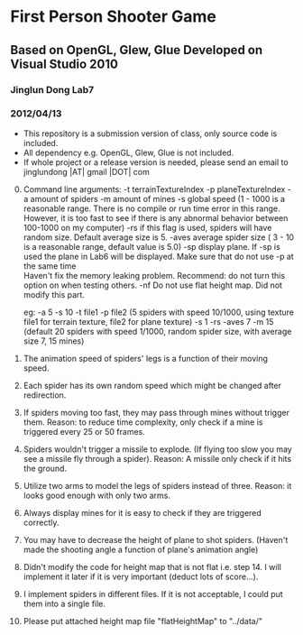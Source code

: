 # First Person Shooter Game 
## Based on OpenGL, Glew, Glue Developed on Visual Studio 2010
### Jinglun Dong Lab7
### 2012/04/13
+ This repository is a submission version of class, only source code is included. 
+ All dependency e.g. OpenGL, Glew, Glue is not included.
+ If whole project or a release version is needed, please send an email to jinglundong |AT| gmail |DOT| com

0. Command line arguments: 	-t 			terrainTextureIndex
							-p			planeTextureIndex
							-a			amount of spiders
							-m			amount of mines
							-s			global speed  (1 - 1000 is a reasonable range. There is no compile or run time error in this range. 
										However, it is too fast to see if there is any abnormal behavior between 100-1000 on my computer)
							-rs			if this flag is used, spiders will have random size. Default average size is 5.
							-aves		average spider size ( 3 - 10 is a reasonable range, default value is 5.0)
							-sp			display plane. If -sp is used the plane in Lab6 will be displayed. Make sure that do not use -p at the same time	
										Haven't fix the memory leaking problem. Recommend: do not turn this option on when testing others.
							-nf			Do not use flat height map. Did not modify this part.
							
	eg: -a 5 -s 10 -t file1 -p file2    (5 spiders with speed 10/1000, using texture file1 for terrain texture, file2 for plane texture)
		-s 1 -rs -aves 7 -m 15			(default 20 spiders with speed 1/1000, random spider size, with average size 7, 15 mines)				
	
1. The animation speed of spiders' legs is a function of their moving speed. 

2. Each spider has its own random speed which might be changed after redirection.

3. If spiders moving too fast, they may pass through mines without trigger them. Reason: to reduce time complexity, only check if a mine is triggered 
	every 25 or 50 frames.
	
4. Spiders wouldn't trigger a missile to explode. (If flying too slow you may see a missile fly through a spider).
	Reason: A missile only check if it hits the ground.
	
5. Utilize two arms to model the legs of spiders instead of three. Reason: it looks good enough with only two arms.

6. Always display mines for it is easy to check if they are triggered correctly.

7. You may have to decrease the height of plane to shot spiders. (Haven't made the shooting angle a function of plane's animation angle)

8. Didn't modify the code for height map that is not flat i.e. step 14. I will implement it later if it is very important (deduct lots of score...).

9. I implement spiders in different files. If it is not acceptable, I could put them into a single file.

10. Please put attached height map file "flatHeightMap" to "../data/"

